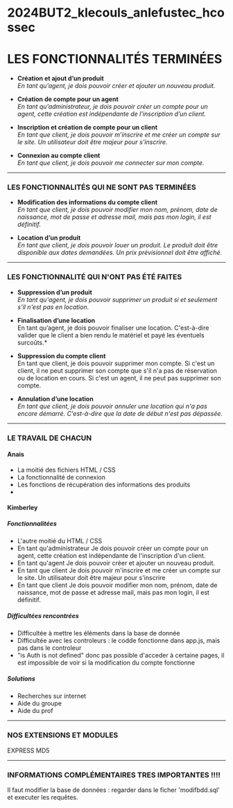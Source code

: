 # 2024BUT2_klecouls_anlefustec_hcossec


# LES FONCTIONNALITÉS TERMINÉES

- **Création et ajout d’un produit**  
  *En tant qu’agent, je dois pouvoir créer et ajouter un nouveau produit.*

- **Création de compte pour un agent**  
  *En tant qu’administrateur, je dois pouvoir créer un compte pour un agent, cette création est indépendante de l'inscription d’un client.*

- **Inscription et création de compte pour un client**  
  *En tant que client, je dois pouvoir m’inscrire et me créer un compte sur le site. Un utilisateur doit être majeur pour s'inscrire.*

- **Connexion au compte client**  
  *En tant que client, je dois pouvoir me connecter sur mon compte.*

--------------------------------------------------------------------------------------

### LES FONCTIONNALITÉS QUI NE SONT PAS TERMINÉES

- **Modification des informations du compte client**  
  *En tant que client, je dois pouvoir modifier mon nom, prénom, date de naissance, mot de passe et adresse mail, mais pas mon login, il est définitif.*

- **Location d’un produit**  
  *En tant que client, je dois pouvoir louer un produit. Le produit doit être disponible aux dates demandées. Un prix prévisionnel doit être affiché.*

--------------------------------------------------------------------------------------

### LES FONCTIONNALITÉ QUI N'ONT PAS ÉTÉ FAITES

- **Suppression d’un produit**  
  *En tant qu'agent, je dois pouvoir supprimer un produit si et seulement s'il n'est pas en location.*

- **Finalisation d’une location**  
  En tant qu’agent, je dois pouvoir finaliser une location. C'est-à-dire valider que le client a bien rendu le matériel et payé les éventuels surcoûts.*

- **Suppression du compte client**  
  En tant que client, je dois pouvoir supprimer mon compte. Si c'est un client, il ne peut supprimer son compte que s'il n'a pas de réservation ou de location en cours. Si c'est un agent, il ne peut pas supprimer son compte.

- **Annulation d’une location**  
  *En tant que client, je dois pouvoir annuler une location qui n'a pas encore démarré. C'est-à-dire que la date de début n'est pas dépassée.*

--------------------------------------------------------------------------------------

### LE TRAVAIL DE CHACUN

#### Anais
- La moitié des fichiers HTML / CSS
- La fonctionnalité de connexion
- Les fonctions de récupération des informations des produits
- 

#### Kimberley

##### Fonctionnalitées
- L'autre moitié du HTML / CSS
- En tant qu'administrateur Je dois pouvoir créer un compte pour un agent, cette création est indépendante de l'inscription d'un client.
- En tant qu'agent Je dois pouvoir créer et ajouter un nouveau produit.
- En tant que client Je dois pouvoir m'inscrire et me créer un compte sur le site. Un utilisateur doit être majeur pour s'inscrire
- En tant que client Je dois pouvoir modifier mon nom, prénom, date de naissance, mot de passe et adresse mail, mais pas mon login, il est définitif.

##### Difficultées rencontrées

- Difficultée à mettre les éléments dans la base de donnée
- Difficultée avec les controleurs : le codde fonctionne dans app.js, mais pas dans le controleur 
- "is Auth is not defined" donc pas possible d'acceder à certaine pages, il est impossible de voir si la modification du compte fonctionne

##### Solutions

- Recherches sur internet
- Aide du groupe
- Aide du prof 







--------------------------------------------------------------------------------------

### NOS EXTENSIONS ET MODULES

EXPRESS
MD5

--------------------------------------------------------------------------------------

### INFORMATIONS COMPLÉMENTAIRES TRES IMPORTANTES !!!!

Il faut modifier la base de données : regarder dans le ficher 'modifbdd.sql' et executer les requêtes.





